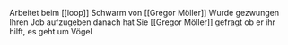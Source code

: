Arbeitet beim [[loop]]
Schwarm von [[Gregor Möller]]
Wurde gezwungen Ihren Job aufzugeben danach hat Sie [[Gregor Möller]] gefragt ob er ihr hilft, es geht um Vögel